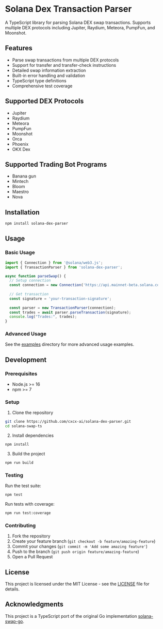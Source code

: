 # Solana Dex Transaction Parser

A TypeScript library for parsing Solana DEX swap transactions. Supports multiple DEX protocols including Jupiter, Raydium, Meteora, PumpFun, and Moonshot.

## Features

- Parse swap transactions from multiple DEX protocols
- Support for transfer and transfer-check instructions
- Detailed swap information extraction
- Built-in error handling and validation
- TypeScript type definitions
- Comprehensive test coverage

## Supported DEX Protocols

- Jupiter
- Raydium
- Meteora
- PumpFun
- Moonshot
- Orca
- Phoenix
- OKX Dex
  
## Supported Trading Bot Programs
- Banana gun
- Mintech
- Bloom
- Maestro
- Nova

## Installation

```bash
npm install solana-dex-parser
```

## Usage

### Basic Usage

```typescript
import { Connection } from '@solana/web3.js';
import { TransactionParser } from 'solana-dex-parser';

async function parseSwap() {
  // Setup connection
  const connection = new Connection('https://api.mainnet-beta.solana.com');
  
  // Get transaction
  const signature = 'your-transaction-signature';
 
  const parser = new TransactionParser(connection);
  const trades = await parser.parseTransaction(signature);
  console.log("Trades:", trades);
}
```

### Advanced Usage

See the [examples](./examples) directory for more advanced usage examples.

## Development

### Prerequisites

- Node.js >= 16
- npm >= 7

### Setup

1. Clone the repository
```bash
git clone https://github.com/cxcx-ai/solana-dex-parser.git
cd solana-swap-ts
```

2. Install dependencies
```bash
npm install
```

3. Build the project
```bash
npm run build
```

### Testing

Run the test suite:
```bash
npm test
```

Run tests with coverage:
```bash
npm run test:coverage
```

### Contributing

1. Fork the repository
2. Create your feature branch (`git checkout -b feature/amazing-feature`)
3. Commit your changes (`git commit -m 'Add some amazing feature'`)
4. Push to the branch (`git push origin feature/amazing-feature`)
5. Open a Pull Request

## License

This project is licensed under the MIT License - see the [LICENSE](LICENSE) file for details.

## Acknowledgments

This project is a TypeScript port of the original Go implementation [solana-swap-go](https://github.com/original/solana-swap-go).